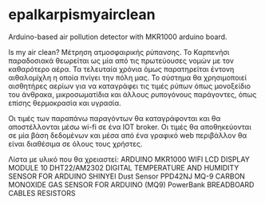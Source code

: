 # epalkarpismyairclean
Arduino-based air pollution detector with MKR1000 arduino board.

Is my air clean? Μέτρηση ατμοσφαιρικής ρύπανσης.
Το Καρπενήσι παραδοσιακά θεωρείται ως μία από τις πρωτεύουσες νομών με τον καθαρότερο αέρα. Τα τελευταία χρόνια όμως παρατηρείται έντονη αιθαλομίχλη η οποία πνίγει την πόλη μας.
Το σύστημα θα χρησιμοποιεί αισθητήρες αερίων για να καταγράφει τις τιμές ρύπων όπως μονοξείδιο του άνθρακα, μικροσωματίδια και άλλους ρυπογόνους παράγοντες, όπως επίσης θερμοκρασία και υγρασία. 

Οι τιμές των παραπάνω παραγόντων θα καταγράφονται και θα αποστέλλονται μέσω wi-fi σε ένα ΙΟΤ broker. 
Οι τιμές θα αποθηκεύονται σε μία βάση δεδομένων και μέσα από ένα γραφικό web περιβάλλον θα είναι διαθέσιμα σε όλους τους χρήστες. 

Λίστα με υλικό που θα χρειαστεί:
ARDUINO MKR1000 WIFI
LCD DISPLAY MODULE 10
DHT22/AM2302 DIGITAL TEMPERATURE AND
HUMIDITY SENSOR FOR ARDUINO
SHINYEI Dust Sensor PPD42NJ
MQ-9 CARBON MONOXIDE GAS SENSOR FOR ARDUINO (MQ9)
PowerBank 
BREADBOARD
CABLES
RESISTORS
